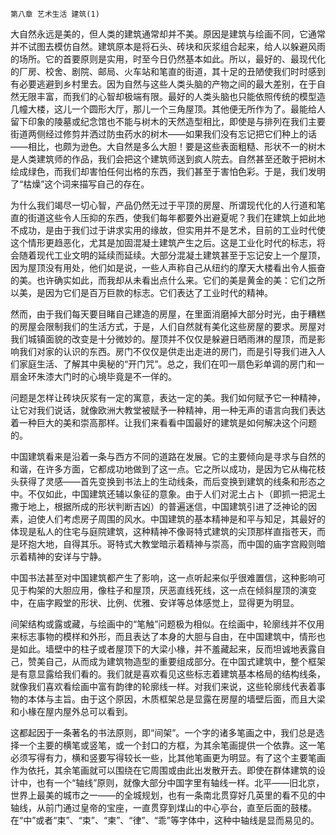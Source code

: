     第八章 艺术生活 建筑(1) 

   大自然永远是美的，但人类的建筑通常却并不美。原因是建筑与绘画不同，它通常并不试图去模仿自然。建筑原本是将石头、砖块和灰浆组合起来，给人以躲避风雨的场所。它的首要原则是实用，时至今日仍然基本如此。所以，最好的、最现代化的厂房、校舍、剧院、邮局、火车站和笔直的街道，其十足的丑陋使我们时时感到有必要逃避到乡村里去。因为自然与这些人类头脑的产物之间的最大差别，在于自然无限丰富，而我们的心智却极端有限。最好的人类头脑也只能依照传统的模型造几幢大楼，这儿一个圆形大厅，那儿一个三角屋顶。其他便无所作为了。最能给人留下印象的陵墓或纪念馆也不能与树木的天然造型相比，即使是与排列在我们主要街道两侧经过修剪并洒过防虫药水的树木——如果我们没有忘记把它们种上的话——相比，也颇为逊色。大自然是多么大胆！要是这些表面粗糙、形状不一的树木是人类建筑师的作品，我们会把这个建筑师送到疯人院去。自然甚至还敢于把树木绘成绿色，而我们却害怕任何出格的东西，我们甚至于害怕色彩。于是，我们发明了“枯燥”这个词来描写自己的存在。

   为什么我们竭尽一切心智，产品仍然无过于平顶的房屋、所谓现代化的人行道和笔直的街道这些令人压抑的东西，使我们每年都要外出避夏呢？我们在建筑上如此地不成功，是由于我们过于讲求实用的缘故，但实用并不是艺术，目前的工业时代使这个情形更趋恶化，尤其是加固混凝土建筑产生之后。这是工业化时代的标志，将会随着现代工业文明的延续而延续。大部分混凝土建筑甚至于忘记安上一个屋顶，因为屋顶没有用处，他们如是说，一些人声称自己从纽约的摩天大楼看出令人振奋的美。也许确实如此，而我却从未看出点什么来。它们的美是黄金的美：它们之所以美，是因为它们是百万巨款的标志。它们表达了工业时代的精神。

   然而，由于我们每天要目睹自己建造的房屋，在里面消磨掉大部分时光，由于糟糕的房屋会限制我们的生活方式，于是，人们自然就有美化这些房屋的要求。房屋对我们城镇面貌的改变是十分微妙的。屋顶并不仅仅是躲避日晒雨淋的屋顶，而是影响我们对家的认识的东西。房门不仅仅是供走出走进的房门，而是引导我们进入人们家庭生活、了解其中奥秘的“开门咒”。总之，我们在叩一扇色彩单调的房门和一扇金环朱漆大门时的心境毕竟是不一佯的。

   问题是怎样让砖块灰浆有一定的寓意，表达一定的美。我们如何赋予它一种精神，让它对我们说话，就像欧洲大教堂被赋予一种精神，用一种无声的语言向我们表达着一种巨大的美和崇高那样。让我们来看看中国最好的建筑是如何解决这个问题的。

   中国建筑看来是沿着一条与西方不同的道路在发展。它的主要倾向是寻求与自然的和谐，在许多方面，它都成功地做到了这一点。它之所以成功，是因为它从梅花枝头获得了灵感——首先变换到书法上的生动线条，而后变换到建筑的线条和形态之中。不仅如此，中国建筑还辅以象征的意象。由于人们对泥土占卜（即抓一把泥土撒于地上，根据所成的形状判断吉凶）的普遍迷信，中国建筑引进了泛神论的因素，迫使人们考虑房子周围的风水。中国建筑的基本精神是和平与知足，其最好的体现是私人的住宅与庭院建筑，这种精神不像哥特式建筑的尖顶那样直指苍天，而是环抱大地，自得其乐。哥特式大教堂暗示着精神与崇高，而中国的庙字宫殿则暗示着精神的安详与宁静。

   中国书法甚至对中国建筑都产生了影响，这一点听起来似乎很难置信，这种影响可见于构架的大胆应用，像柱子和屋顶，厌恶直线死线，这一点在倾斜屋顶的演变中，在庙字殿堂的形状、比例、优雅、安详等总体感觉上，显得更为明显。

   间架结构或露或藏，与绘画中的“笔触”问题极为相似。在绘画中，轮廓线并不仅用来标志事物的模样和外形，而且表达了本身的大胆与自由，在中国建筑中，情形也是如此。墙壁中的柱子或者屋顶下的大梁小椽，并不羞藏起来，反而坦诚地表露自己，赞美自己，从而成为建筑物造型的重要组成部分。在中国式建筑中，整个框架是有意显露给我们看的。我们就是喜欢看见这些标志着建筑基本格局的结构线条，就像我们喜欢看绘画中富有韵律的轮廓线一样。对我们来说，这些轮廓线代表着事物的本体与主旨。由于这个原因，木质框架总是显露在房屋的墙壁后面，而且大梁和小椽在屋内屋外总可以看到。

   这都起因于一条著名的书法原则，即“间架”。一个字的诸多笔画之中，我们总是选择一个主要的横笔或竖笔，或一个封口的方框，为其余笔画提供一个依靠。这一笔必须写得有力，横和竖要写得较长一些，比其他笔画更为明显。有了这个主要笔画作为依托，其余笔画就可以围绕在它周围或由此出发散开去。即使在群体建筑的设计中，也有一个“轴线”原则，就像大部分中国字里有轴线一样。北平——旧北京，世界上最美的城市之一——的全城规划，也有一条南北贯穿好几英里的看不见的中轴线，从前门通过皇帝的宝座，一直贯穿到煤山的中心亭台，直至后面的鼓楼。在“中”或者“束”、“束”、“柬”、“律”、“乖”等字体中，这种中轴线是显而易见的。

